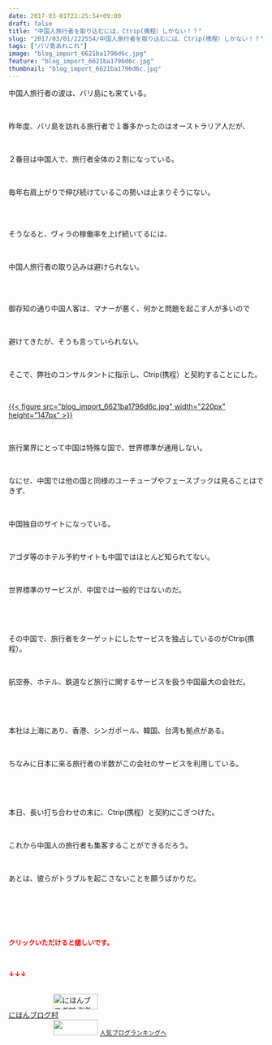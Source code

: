 ```yaml
---
date: 2017-03-01T22:25:54+09:00
draft: false
title: "中国人旅行者を取り込むには、Ctrip(携程）しかない！？"
slug: "2017/03/01/222554/中国人旅行者を取り込むには、Ctrip(携程）しかない！？"
tags: ["バリ島あれこれ"]
image: "blog_import_6621ba1796d6c.jpg"
feature: "blog_import_6621ba1796d6c.jpg"
thumbnail: "blog_import_6621ba1796d6c.jpg"
---
```

<p>中国人旅行者の波は、バリ島にも来ている。</p><p> </p><p>昨年度、バリ島を訪れる旅行者で１番多かったのはオーストラリア人だが、</p><p> </p><p>２番目は中国人で、旅行者全体の２割になっている。</p><p> </p><p>毎年右肩上がりで伸び続けているこの勢いは止まりそうにない。</p><p> </p><p><br/>そうなると、ヴィラの稼働率を上げ続いてるには、</p><p> </p><p>中国人旅行者の取り込みは避けられない。</p><p> </p><p><br/>御存知の通り中国人客は、マナーが悪く、何かと問題を起こす人が多いので</p><p> </p><p>避けてきたが、そうも言っていられない。</p><p> </p><p>そこで、弊社のコンサルタントに指示し、Ctrip(携程）と契約することにした。</p><p> </p><p><a href="blog_import_6621ba1796d6c.jpg">{{< figure src="blog_import_6621ba1796d6c.jpg" width="220px" height="147px" >}}</a></p><p> </p><p>旅行業界にとって中国は特殊な国で、世界標準が通用しない。</p><p> </p><p>なにせ、中国では他の国と同様のユーチューブやフェースブックは見ることはできず、</p><p> </p><p>中国独自のサイトになっている。</p><p> </p><p>アゴダ等のホテル予約サイトも中国ではほとんど知られてない。</p><p> </p><p>世界標準のサービスが、中国では一般的ではないのだ。</p><p> </p><p> </p><p>その中国で、旅行者をターゲットにしたサービスを独占しているのがCtrip(携程）。</p><p> </p><p>航空券、ホテル、鉄道など旅行に関するサービスを扱う中国最大の会社だ。</p><p> </p><p> </p><p>本社は上海にあり、香港、シンガポール、韓国、台湾も拠点がある。</p><p> </p><p>ちなみに日本に来る旅行者の半数がこの会社のサービスを利用している。</p><p> </p><p> </p><p>本日、長い打ち合わせの末に、Ctrip(携程）と契約にこぎつけた。</p><p> </p><p>これから中国人の旅行者も集客することができるだろう。</p><p> </p><p>あとは、彼らがトラブルを起こさないことを願うばかりだ。</p><p> </p><p> </p><p> </p><p><font color="#ff0000" size="2"><strong>クリックいただけると嬉しいです。</strong></font></p><p></p><p> </p><p><font color="#ff0000" size="2"><strong>↓↓↓</strong></font></p><p><br/><a href="ranking.html?p_cid=01260127" target="_blank"><img alt="にほんブログ村 海外生活ブログ バリ島情報へ" border="0" height="31" src="data:image/svg+xml;charset=utf-8,%3Csvg%20xmlns%3D%22http%3A%2F%2Fwww.w3.org%2F2000%2Fsvg%22%20title%3D%22Placeholder%20for%20Images%22%20role%3D%22presentation%22%20viewBox%3D%220%200%2088%2031%22%20%2F%3E" width="88" data-src="https://img-proxy.blog-video.jp/images?url=http%3A%2F%2Foverseas.blogmura.com%2Fbali%2Fimg%2Fbali88_31.gif" style="aspect-ratio: auto 88 / 31;"/><noscript><img alt="にほんブログ村 海外生活ブログ バリ島情報へ" border="0" height="31" src="https://img-proxy.blog-video.jp/images?url=http%3A%2F%2Foverseas.blogmura.com%2Fbali%2Fimg%2Fbali88_31.gif" width="88"></noscript></a><br/><a href="ranking.html?p_cid=01260127" target="_blank">にほんブログ村</a><br/><a href="link.php?1804582" title="人気ブログランキングへ"><img border="0" height="31" src="data:image/svg+xml;charset=utf-8,%3Csvg%20xmlns%3D%22http%3A%2F%2Fwww.w3.org%2F2000%2Fsvg%22%20title%3D%22Placeholder%20for%20Images%22%20role%3D%22presentation%22%20viewBox%3D%220%200%2088%2031%22%20%2F%3E" width="88" data-src="https://blog.with2.net/img/banner/banner_22.gif" style="aspect-ratio: auto 88 / 31;"/><noscript><img border="0" height="31" src="https://blog.with2.net/img/banner/banner_22.gif" width="88"></noscript></a> <a href="link.php?1804582" style="font-size: 12px;">人気ブログランキングへ</a></p>

